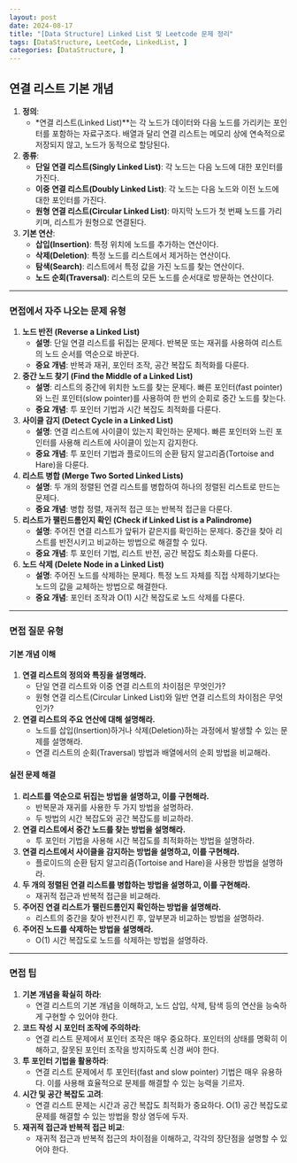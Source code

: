 ```yaml
---
layout: post
date: 2024-08-17
title: "[Data Structure] Linked List 및 Leetcode 문제 정리"
tags: [DataStructure, LeetCode, LinkedList, ]
categories: [DataStructure, ]
---
```



## **연결 리스트 기본 개념**

1. **정의**:
	- *연결 리스트(Linked List)**는 각 노드가 데이터와 다음 노드를 가리키는 포인터를 포함하는 자료구조다. 배열과 달리 연결 리스트는 메모리 상에 연속적으로 저장되지 않고, 노드가 동적으로 할당된다.
2. **종류**:
	- **단일 연결 리스트(Singly Linked List)**: 각 노드는 다음 노드에 대한 포인터를 가진다.
	- **이중 연결 리스트(Doubly Linked List)**: 각 노드는 다음 노드와 이전 노드에 대한 포인터를 가진다.
	- **원형 연결 리스트(Circular Linked List)**: 마지막 노드가 첫 번째 노드를 가리키며, 리스트가 원형으로 연결된다.
3. **기본 연산**:
	- **삽입(Insertion)**: 특정 위치에 노드를 추가하는 연산이다.
	- **삭제(Deletion)**: 특정 노드를 리스트에서 제거하는 연산이다.
	- **탐색(Search)**: 리스트에서 특정 값을 가진 노드를 찾는 연산이다.
	- **노드 순회(Traversal)**: 리스트의 모든 노드를 순서대로 방문하는 연산이다.

---


### **면접에서 자주 나오는 문제 유형**

1. **노드 반전 (Reverse a Linked List)**
	- **설명**: 단일 연결 리스트를 뒤집는 문제다. 반복문 또는 재귀를 사용하여 리스트의 노드 순서를 역순으로 바꾼다.
	- **중요 개념**: 반복과 재귀, 포인터 조작, 공간 복잡도 최적화를 다룬다.
2. **중간 노드 찾기 (Find the Middle of a Linked List)**
	- **설명**: 리스트의 중간에 위치한 노드를 찾는 문제다. 빠른 포인터(fast pointer)와 느린 포인터(slow pointer)를 사용하여 한 번의 순회로 중간 노드를 찾는다.
	- **중요 개념**: 투 포인터 기법과 시간 복잡도 최적화를 다룬다.
3. **사이클 감지 (Detect Cycle in a Linked List)**
	- **설명**: 연결 리스트에 사이클이 있는지 확인하는 문제다. 빠른 포인터와 느린 포인터를 사용해 리스트에 사이클이 있는지 감지한다.
	- **중요 개념**: 투 포인터 기법과 플로이드의 순환 탐지 알고리즘(Tortoise and Hare)을 다룬다.
4. **리스트 병합 (Merge Two Sorted Linked Lists)**
	- **설명**: 두 개의 정렬된 연결 리스트를 병합하여 하나의 정렬된 리스트로 만드는 문제다.
	- **중요 개념**: 병합 정렬, 재귀적 접근 또는 반복적 접근을 다룬다.
5. **리스트가 팰린드롬인지 확인 (Check if Linked List is a Palindrome)**
	- **설명**: 주어진 연결 리스트가 앞뒤가 같은지를 확인하는 문제다. 중간을 찾아 리스트를 반전시키고 비교하는 방법으로 해결할 수 있다.
	- **중요 개념**: 투 포인터 기법, 리스트 반전, 공간 복잡도 최소화를 다룬다.
6. **노드 삭제 (Delete Node in a Linked List)**
	- **설명**: 주어진 노드를 삭제하는 문제다. 특정 노드 자체를 직접 삭제하기보다는 노드의 값을 교체하는 방법으로 해결한다.
	- **중요 개념**: 포인터 조작과 O(1) 시간 복잡도로 노드 삭제를 다룬다.

---


### **면접 질문 유형**


#### **기본 개념 이해**

1. **연결 리스트의 정의와 특징을 설명해라.**
	- 단일 연결 리스트와 이중 연결 리스트의 차이점은 무엇인가?
	- 원형 연결 리스트(Circular Linked List)와 일반 연결 리스트의 차이점은 무엇인가?
2. **연결 리스트의 주요 연산에 대해 설명해라.**
	- 노드를 삽입(Insertion)하거나 삭제(Deletion)하는 과정에서 발생할 수 있는 문제를 설명해라.
	- 연결 리스트의 순회(Traversal) 방법과 배열에서의 순회 방법을 비교해라.

#### **실전 문제 해결**

1. **리스트를 역순으로 뒤집는 방법을 설명하고, 이를 구현해라.**
	- 반복문과 재귀를 사용한 두 가지 방법을 설명하라.
	- 두 방법의 시간 복잡도와 공간 복잡도를 비교하라.
2. **연결 리스트에서 중간 노드를 찾는 방법을 설명해라.**
	- 투 포인터 기법을 사용해 시간 복잡도를 최적화하는 방법을 설명하라.
3. **연결 리스트에서 사이클을 감지하는 방법을 설명하고, 이를 구현해라.**
	- 플로이드의 순환 탐지 알고리즘(Tortoise and Hare)을 사용한 방법을 설명하라.
4. **두 개의 정렬된 연결 리스트를 병합하는 방법을 설명하고, 이를 구현해라.**
	- 재귀적 접근과 반복적 접근을 비교해라.
5. **주어진 연결 리스트가 팰린드롬인지 확인하는 방법을 설명해라.**
	- 리스트의 중간을 찾아 반전시킨 후, 앞부분과 비교하는 방법을 설명하라.
6. **주어진 노드를 삭제하는 방법을 설명해라.**
	- O(1) 시간 복잡도로 노드를 삭제하는 방법을 설명하라.

---


### **면접 팁**

1. **기본 개념을 확실히 하라**:
	- 연결 리스트의 기본 개념을 이해하고, 노드 삽입, 삭제, 탐색 등의 연산을 능숙하게 구현할 수 있어야 한다.
2. **코드 작성 시 포인터 조작에 주의하라**:
	- 연결 리스트 문제에서 포인터 조작은 매우 중요하다. 포인터의 상태를 명확히 이해하고, 잘못된 포인터 조작을 방지하도록 신경 써야 한다.
3. **투 포인터 기법을 활용하라**:
	- 연결 리스트 문제에서 투 포인터(fast and slow pointer) 기법은 매우 유용하다. 이를 사용해 효율적으로 문제를 해결할 수 있는 능력을 기르자.
4. **시간 및 공간 복잡도 고려**:
	- 연결 리스트 문제는 시간과 공간 복잡도 최적화가 중요하다. O(1) 공간 복잡도로 문제를 해결할 수 있는 방법을 항상 염두에 두자.
5. **재귀적 접근과 반복적 접근 비교**:
	- 재귀적 접근과 반복적 접근의 차이점을 이해하고, 각각의 장단점을 설명할 수 있어야 한다.
